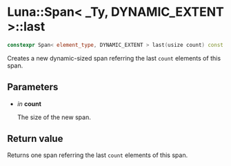 # Luna::Span< _Ty, DYNAMIC_EXTENT >::last

```c++
constexpr Span< element_type, DYNAMIC_EXTENT > last(usize count) const
```

Creates a new dynamic-sized span referring the last `count` elements of this span. 



## Parameters
* *in* **count**

    The size of the new span. 

## Return value
Returns one span referring the last `count` elements of this span. 

